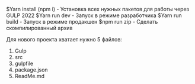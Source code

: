 $Yarn install (npm i) - Установка всех нужных пакетов для работы через GULP 2022
$Yarn run dev - Запуск в режиме разработчика 
$Yarn run build - Запуск в режиме продакшен 
$npm run zip - Сделать скомпилированный архив

Для нового проекта хватает нужно 5 файлов:
1. Gulp
2. src
3. gulpfile
4. package.json
5. ReadMe.md

